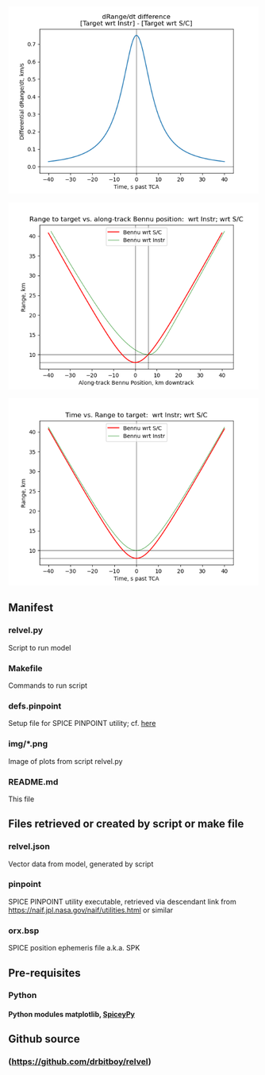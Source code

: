 
 ![](https://github.com/drbitboy/relvel/raw/master/img/dRange-dt.png)

 ![](https://github.com/drbitboy/relvel/raw/master/img/Alongtrack_vs_range.png)

 ![](https://github.com/drbitboy/relvel/raw/master/img/Time_vs_Range.png)


## Manifest

### relvel.py
Script to run model

### Makefile
Commands to run script

### defs.pinpoint
Setup file for SPICE PINPOINT utility; cf. [here](https://naif.jpl.nasa.gov/pub/naif/utilities/PC_Linux_64bit/pinpoint.ug)

### img/*.png
Image of plots from script relvel.py

### README.md
This file

## Files retrieved or created by script or make file

### relvel.json
Vector data from model, generated by script

### pinpoint
SPICE PINPOINT utility executable, retrieved via descendant link from
https://naif.jpl.nasa.gov/naif/utilities.html or similar

### orx.bsp
SPICE position ephemeris file a.k.a. SPK

## Pre-requisites
### Python
#### Python modules matplotlib, [SpiceyPy](https://github.com/AndrewAnnex/SpiceyPy)

## Github source
### (https://github.com/drbitboy/relvel)
